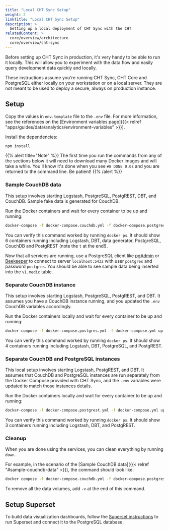 ```yaml
---
title: "Local CHT Sync Setup"
weight: 2
linkTitle: "Local CHT Sync Setup"
description: >
  Setting up a local deployment of CHT Sync with the CHT
relatedContent: >
  core/overview/architecture
  core/overview/cht-sync
---
```


Before setting up CHT Sync in production, it's very handy to be able to run it locally. This will allow you to experiment with the data flow and easily query development data quickly and locally. 

These instructions assume you're running CHT Sync, CHT Core and PostgreSQL either locally on your workstation or on a local server. They are not meant to be used to deploy a secure, always on production instance.

## Setup

Copy the values in `env.template` file to the `.env` file. For more information, see the references on the [Environment variables page]({{< relref "apps/guides/data/analytics/environment-variables" >}}).

Install the dependencies:
```sh
npm install
```

{{% alert title="Note" %}}
The first time you run the commands from any of the sections below it will need to download many Docker images and will take a while. You'll know it's done when you see `#8 DONE 0.0s` and you are returned to the command line. Be patient!
{{% /alert %}}

### Sample CouchDB data
This setup involves starting Logstash, PostgreSQL, PostgREST, DBT, and CouchDB. Sample fake data is generated for CouchDB.

Run the Docker containers and wait for every container to be up and running:
```sh
docker-compose -f docker-compose.couchdb.yml -f docker-compose.postgres.yml -f docker-compose.yml up -d
```

You can verify this command worked by running `docker ps`. It should show 6 containers running including Logstash, DBT, data generator, PostgreSQL, CouchDB and PostgREST (note the `t` at the end!).

Now that all services are running, use a PostgreSQL client like [pgAdmin](https://www.pgadmin.org/) or [Beekeeper](https://www.beekeeperstudio.io/) to connect to server `localhost:5432` with user `postgres` and password `postgres`. You should be able to see sample data being inserted into the `v1.medic` table.

### Separate CouchDB instance 
This setup involves starting Logstash, PostgreSQL, PostgREST, and DBT. It assumes you have a CouchDB instance running, and you updated the `.env` CouchDB variables accordingly.

Run the Docker containers locally and wait for every container to be up and running:
```sh
docker-compose -f docker-compose.postgres.yml -f docker-compose.yml up -d
```

You can verify this command worked by running `docker ps`. It should show 4 containers running including Logstash, DBT, PostgreSQL, and PostgREST.

### Separate CouchDB and PostgreSQL instances
This local setup involves starting Logstash, PostgREST, and DBT. It assumes that CouchDB and PostgreSQL instances are run separately from the Docker Compose provided with CHT Sync, and the `.env` variables were updated to match those instances details.

Run the Docker containers locally and wait for every container to be up and running:
```sh
docker-compose -f docker-compose.postgrest.yml -f docker-compose.yml up -d logstash postgrest dbt
```

You can verify this command worked by running `docker ps`. It should show 3 containers running including Logstash, DBT, and PostgREST.

### Cleanup
When you are done using the services, you can clean everything by running `down`.

For example, in the scenario of the [Sample CouchDB data]({{< relref "#sample-couchdb-data" >}}), the command should look like:

```sh
docker compose -f docker-compose.couchdb.yml -f docker-compose.postgres.yml -f docker-compose.yml down
```

To remove all the data volumes, add `-v` at the end of this command.

## Setup Superset
To build data visualization dashboards, follow the [Superset instructions](https://superset.apache.org/docs/installation/installing-superset-using-docker-compose/) to run Superset and connect it to the PostgreSQL database.

